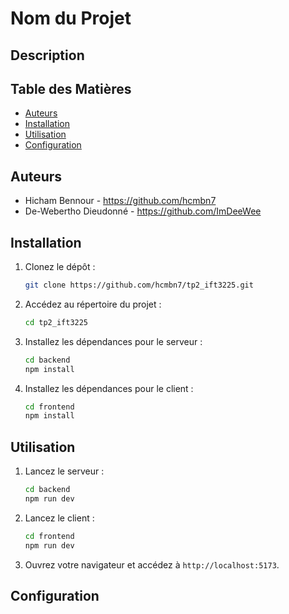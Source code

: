 # Nom du Projet

## Description


## Table des Matières

- [Auteurs](#auteurs)
- [Installation](#installation)
- [Utilisation](#utilisation)
- [Configuration](#configuration)

## Auteurs

- Hicham Bennour - https://github.com/hcmbn7
- De-Webertho Dieudonné - https://github.com/ImDeeWee


## Installation

1. Clonez le dépôt :
    ```bash
    git clone https://github.com/hcmbn7/tp2_ift3225.git
    ```

2. Accédez au répertoire du projet :
    ```bash
    cd tp2_ift3225
    ```

3. Installez les dépendances pour le serveur :
    ```bash
    cd backend
    npm install
    ```

4. Installez les dépendances pour le client :
    ```bash
    cd frontend
    npm install
    ```

## Utilisation

1. Lancez le serveur :
    ```bash
    cd backend
    npm run dev
    ```

2. Lancez le client :
    ```bash
    cd frontend
    npm run dev
    ```

3. Ouvrez votre navigateur et accédez à `http://localhost:5173`.

## Configuration


